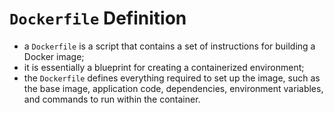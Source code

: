 # `Dockerfile` Definition

- a `Dockerfile` is a script that contains a set of instructions for building a Docker image;
- it is essentially a blueprint for creating a containerized environment;
- the `Dockerfile` defines everything required to set up the image, such as the base image, application code, dependencies, environment variables, and commands to run within the container.
